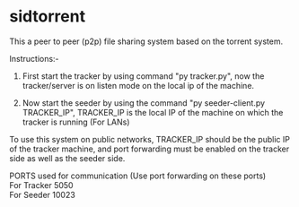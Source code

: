 # sidtorrent

This a peer to peer (p2p) file sharing system based
on the torrent system.


Instructions:-

1) First start the tracker by using command 
    "py tracker.py",
   now the tracker/server is on listen mode on the local ip of the machine.
   
2) Now start the seeder by using the command
"py seeder-client.py TRACKER_IP",
TRACKER_IP is the local IP of the machine on which the tracker is running (For LANs)

To use this system on public networks, TRACKER_IP should be the public IP of the tracker machine, and port forwarding must
be enabled on the tracker side as well as the seeder side.

PORTS used for communication (Use port forwarding on these ports)  
For Tracker 5050  
For Seeder 10023  
